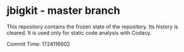 # jbigkit - master branch

This repository contains the frozen state of the repository.
Its history is cleared. It is used only for static code
analysis with Codacy.

Commit Time: 1724116602